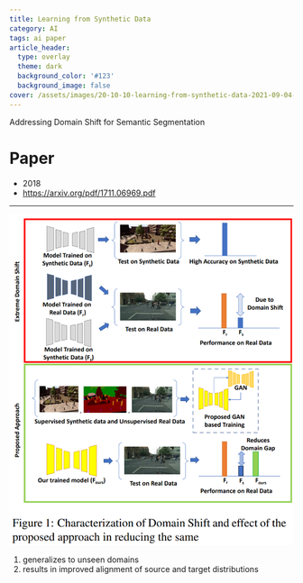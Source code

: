 ```yaml
---
title: Learning from Synthetic Data
category: AI
tags: ai paper
article_header:
  type: overlay
  theme: dark
  background_color: '#123'
  background_image: false
cover: /assets/images/20-10-10-learning-from-synthetic-data-2021-09-04-19-01-43.png
---
```


Addressing Domain Shift for Semantic Segmentation

<!--more-->

# Paper

- 2018
- https://arxiv.org/pdf/1711.06969.pdf

---

![](/assets/images/20-10-10-learning-from-synthetic-data-2021-09-04-19-01-43.png)

1. generalizes to unseen domains 
2. results in improved alignment of source and target distributions
